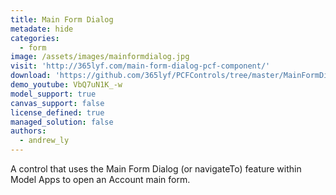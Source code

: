 ```yaml
---
title: Main Form Dialog
metadate: hide
categories:
  - form
image: /assets/images/mainformdialog.jpg
visit: 'http://365lyf.com/main-form-dialog-pcf-component/'
download: 'https://github.com/365lyf/PCFControls/tree/master/MainFormDialogExample'
demo_youtube: VbQ7uN1K_-w
model_support: true
canvas_support: false
license_defined: true
managed_solution: false
authors:
  - andrew_ly
---
```


A control that uses the Main Form Dialog (or navigateTo) feature within Model Apps to open an Account main form.
